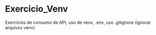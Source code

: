 # Exercicio_Venv
Exercícios de consumo de API, uso de venv, .env, uso .gitignore (ignorar arquivos venv)
